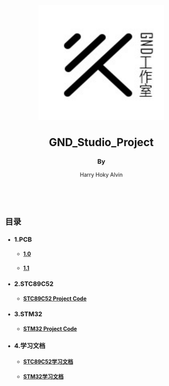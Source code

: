 <div align="center">
    <img src='./pic/GND-logo.jpg' height="300" width="330"/>
    <h1>
        GND_Studio_Project
    </h1>
    <h4>
        <h3>By</h3> Harry   Hoky   Alvin
    </h4>
</div>

<br>
<br>
<br>
&#160;

<h2>目录</h2>


<ul>
    <li><h3>1.PCB</h3></li>
<ul>
    <h4>
    <a href="./%E7%94%B5%E8%B7%AF%E5%9B%BE/GND_Studio%201.0/%E5%9C%B0%E7%BA%BF%E5%B7%A5%E4%BD%9C%E5%AE%A4-%E7%94%B5%E8%B7%AF%E6%9D%BF%20.pdf" &#160;&#160;><li>1.0</li></a>
    </h4>

<h4>
 <a href="./%E7%94%B5%E8%B7%AF%E5%9B%BE/GND_Studio%201.1/GND_Studio.pdf"&#160;&#160;><li>1.1</li></a>  
</h4>
</ul>
</ul>


    


<ul>
<li><h3>2.STC89C52</h3></li>
<ul>
<h4>
<a href="./STC89C52/"><li>STC89C52 Project Code</li> </a>
</h4>
</ul>
</ul>

<ul>
<li><h3>3.STM32</h3></li>
<ul>
<h4>
<a href="./STM32/"><li>STM32 Project Code</li> </a>
</h4>
</ul>
</ul>

<ul>
<li><h3>4.学习文档</h3></li>
<ul>
<h4>
<a href="./%E5%AD%A6%E4%B9%A0%E6%96%87%E6%A1%A3/stc89c52%E5%AD%A6%E4%B9%A0%E6%96%87%E6%A1%A3"><li>STC89C52学习文档</li> </a>
</h4>
<h4>
<a href="./%E5%AD%A6%E4%B9%A0%E6%96%87%E6%A1%A3/stm32%E5%AD%A6%E4%B9%A0%E6%96%87%E6%A1%A3"><li>STM32学习文档</li> </a>
</h4>
</ul>
</ul>



